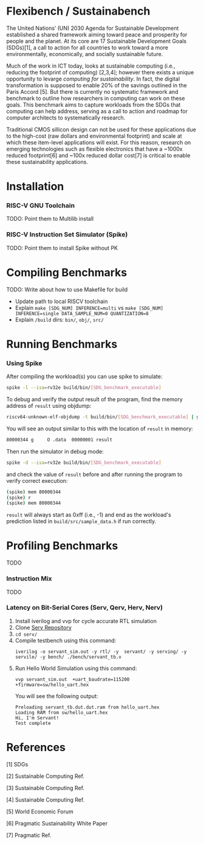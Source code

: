 # Flexibench / Sustainabench

The United Nations’ (UN) 2030 Agenda for Sustainable Development established a shared framework aiming toward peace and prosperity for people and the planet. At its core are 17 Sustainable Development Goals (SDGs)[1], a call to action for all countries to work toward a more environmentally, economically, and socially sustainable future.

Much of the work in ICT today, looks at sustainable computing (i.e., reducing the footprint of computing) [2,3,4]; however there exists a unique opportunity to levarge *computing for sustainability*. In fact, the digital transformation is supposed to enable 20% of the savings outlined in the Paris Accord [5]. But there is currently no systematic framework and benchmark to outline how researchers in computing can work on these goals. This benchmark aims to capture workloads from the SDGs that computing can help address, serving as a call to action and roadmap for computer architects to systematically research. 

Traditional CMOS sillicon design can not be used for these applications due to the high-cost (raw dollars and environmental footprint) and scale at which these item-level applications will exist. For this reason, research on emerging technologies such as flexible electronics that have a ~1000x reduced footprint[6] and ~100x reduced dollar cost[7] is critical to enable these sustainability applications. 

# Installation

### RISC-V GNU Toolchain
TODO: Point them to Multilib install

### RISC-V Instruction Set Simulator (Spike)
TODO: Point them to install Spike without PK 

# Compiling Benchmarks
TODO: Write about how to use Makefile for build
- Update path to local RISCV toolchain
- Explain `make [SDG_NUM] INFERENCE=multi` vs `make [SDG_NUM] INFERENCE=single DATA_SAMPLE_NUM=0 QUANTIZATION=8`
- Explain `/build` dirs: `bin/`, `obj/`, `src/`

# Running Benchmarks

### Using Spike
After compiling the workload(s) you can use spike to simulate:
```bash
spike -l --isa=rv32e build/bin/[SDG_benchmark_executable]
```
To debug and verify the output result of the program, find the memory address of `result` using objdump:
```bash
riscv64-unknown-elf-objdump -t build/bin/[SDG_benchmark_executable] | grep result
```
You will see an output similar to this with the location of `result` in memory:
```bash
80000344 g     O .data  00000001 result
```
Then run the simulator in debug mode:
```bash
spike -d --isa=rv32e build/bin/[SDG_benchmark_executable]
```
and check the value of `result` before and after running the program to verify correct execution:
```bash
(spike) mem 80000344
(spike) r
(spike) mem 80000344
```
`result` will always start as 0xff (i.e., -1) and end as the workload's prediction listed in `build/src/sample_data.h` if run correctly.

# Profiling Benchmarks
TODO

### Instruction Mix
TODO

### Latency on Bit-Serial Cores (Serv, Qerv, Herv, Nerv)
1. Install iverilog and vvp for cycle accurate RTL simulation
2. Clone [Serv Repository](https://github.com/olofk/serv)
3. `cd serv/`
4. Compile testbench using this command:
   ```
   iverilog -o servant_sim.out -y rtl/ -y  servant/ -y serving/ -y servile/ -y bench/ ./bench/servant_tb.v
   ```
5. Run Hello World Simulation using this command:
   ```
   vvp servant_sim.out  +uart_baudrate=115200 +firmware=sw/hello_uart.hex
   ```
   You will see the following output:
   ```
   Preloading servant_tb.dut.dut.ram from hello_uart.hex
   Loading RAM from sw/hello_uart.hex
   Hi, I'm Servant!
   Test complete
   ```

# References
[1] SDGs

[2] Sustainable Computing Ref.

[3] Sustainable Computing Ref.

[4] Sustainable Computing Ref.

[5] World Economic Forum 

[6] Pragmatic Sustainability White Paper

[7] Pragmatic Ref.
